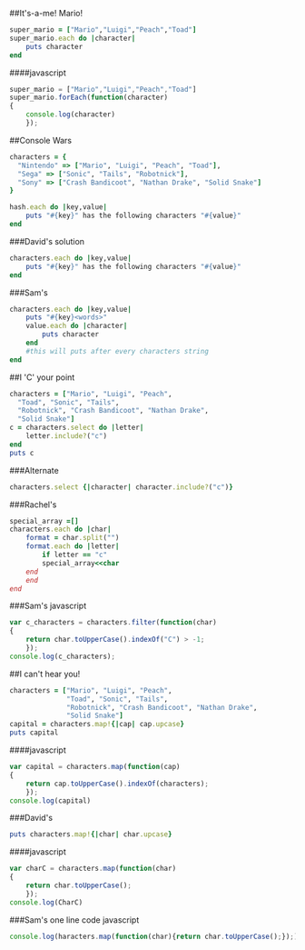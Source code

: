 ##It's-a-me! Mario!
```rb
super_mario = ["Mario","Luigi","Peach","Toad"]
super_mario.each do |character|
    puts character
end
```
####javascript
```js
super_mario = ["Mario","Luigi","Peach","Toad"]
super_mario.forEach(function(character)
{
    console.log(character)
    });
```
##Console Wars
```rb
characters = {
  "Nintendo" => ["Mario", "Luigi", "Peach", "Toad"],
  "Sega" => ["Sonic", "Tails", "Robotnick"],
  "Sony" => ["Crash Bandicoot", "Nathan Drake", "Solid Snake"]
}

hash.each do |key,value|
    puts "#{key}" has the following characters "#{value}"
end
```
###David's solution
```rb
characters.each do |key,value|
    puts "#{key}" has the following characters "#{value}"
end
```
###Sam's
```rb
characters.each do |key,value|
    puts "#{key}<words>"
    value.each do |character|
        puts character
    end
    #this will puts after every characters string
end
```
##I 'C' your point
```ruby
characters = ["Mario", "Luigi", "Peach",
  "Toad", "Sonic", "Tails",
  "Robotnick", "Crash Bandicoot", "Nathan Drake",
  "Solid Snake"]
c = characters.select do |letter|
    letter.include?("c")
end
puts c
```
###Alternate
```rb
characters.select {|character| character.include?("c")}
```
###Rachel's
```rb
special_array =[]
characters.each do |char|
    format = char.split("")
    format.each do |letter|
        if letter == "c"
        special_array<<char
    end
    end
end
```
###Sam's javascript
```js
var c_characters = characters.filter(function(char)
{
    return char.toUpperCase().indexOf("C") > -1;
    });
console.log(c_characters);
```
##I can't hear you!
```rb
characters = ["Mario", "Luigi", "Peach",
              "Toad", "Sonic", "Tails",
              "Robotnick", "Crash Bandicoot", "Nathan Drake",
              "Solid Snake"]
capital = characters.map!{|cap| cap.upcase}
puts capital
```
####javascript
```js
var capital = characters.map(function(cap)
{
    return cap.toUpperCase().indexOf(characters);
    });
console.log(capital)
```
###David's
```rb
puts characters.map!{|char| char.upcase}
```
####javascript
```js
var charC = characters.map(function(char)
{
    return char.toUpperCase();
    });
console.log(CharC)
```
###Sam's one line code javascript
```js
console.log(haracters.map(function(char){return char.toUpperCase();});)
```
